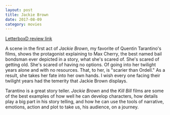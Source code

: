 ```yaml
---
layout: post
title: Jackie Brown 
date: 2017-08-09
category: movies
---
```

 
[LetterboxD review link](https://letterboxd.com/samarthbhaskar/film/jackie-brown/)

A scene in the first act of <em>Jackie Brown</em>, my favorite of Quentin Tarantino's films, shows the protagonist explaining to Max Cherry, the best named bail bondsman ever depicted in a story, what she's scared of. She's scared of getting old. She's scared of having no options. Of going into her twilight years alone and with no resources. That, to her, is "scarier than Ordell." As a result, she takes her fate into her own hands. I wish every one facing their twilight years had the temerity that Jackie Brown displays. 

Tarantino is a great story teller. <em>Jackie Brown</em> and the <em>Kill Bill</em> films are some of the best examples of how well he can develop characters, how details play a big part in his story telling, and how he can use the tools of narrative, emotions, action and plot to take us, his audience, on a journey.